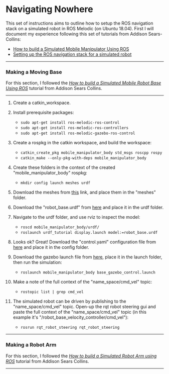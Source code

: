 # Navigating Nowhere

This set of instructions aims to outline how to setup the ROS navigation stack on a simulated robot in ROS Melodic (on Ubuntu 18.04). First I will document my experience following this set of tutorials from Addison Sears-Collins:
- [How to build a Simulated Mobile Manipulator Using ROS](https://automaticaddison.com/how-to-build-a-simulated-mobile-manipulator-using-ros/)
- [Setting up the ROS navigation stack for a simulated robot](https://automaticaddison.com/setting-up-the-ros-navigation-stack-for-a-simulated-robot/)

---
### Making a Moving Base

For this section, I followed the *[How to build a Simulated Mobile Robot Base Using ROS](https://automaticaddison.com/how-to-build-a-simulated-mobile-robot-base-using-ros/)* tutorial from Addison Sears Collins.

---

1) Create a catkin_workspace.

2) Install prerequisite packages:
     - `sudo apt-get install ros-melodic-ros-control`
     - `sudo apt-get install ros-melodic-ros-controllers`
     - `sudo apt-get install ros-melodic-gazebo-ros-control` 

3) Create a rospkg in the catkin workspace, and build the workspace:
     - `catkin_create_pkg mobile_manipulator_body std_msgs roscpp rospy`
     - `catkin_make --only-pkg-with-deps mobile_manipulator_body`

4) Create these folders in the context of the created "mobile_manipulator_body" rospkg:
      - `mkdir config launch meshes urdf`

5) Download the meshes from [this](https://drive.google.com/drive/folders/1-NTb0bWy1NfOFHB96pBzhM4gDQA02zE-?usp=sharing) link, and place them in the "meshes" folder.

6) Download the "robot_base.urdf" from [here](https://drive.google.com/drive/folders/1oX9Eyd1fKWX1HOQfMhK5aJoHKeJjznzM?usp=sharing) and place it in the urdf folder.

7) Navigate to the urdf folder, and use rviz to inspect the model:
   - `roscd mobile_manipulator_body/urdf/`
   - `roslaunch urdf_tutorial display.launch model:=robot_base.urdf`

8) Looks ok? Great! Download the "control.yaml" configuration file from [here](https://drive.google.com/drive/folders/1UlkrsKflhNXCpGrL4QA26yL3ezgKfteg?usp=sharing) and place it in the config folder.

9) Download the gazebo launch file from [here](https://drive.google.com/drive/folders/1Acv58Up41u5pYDM5yE1jru_YoVbn_rCl?usp=sharing), place it in the launch folder, then run the simulation:
   - `roslaunch mobile_manipulator_body base_gazebo_control.launch`

10) Make a note of the full context of the "name_space/cmd_vel" topic:
    - `rostopic list | grep cmd_vel`

11) The simulated robot can be driven by publishing to the "name_space/cmd_vel" topic. Open-up the rqt robot steering gui and paste the full context of the "name_space/cmd_vel" topic (in this example it's "/robot_base_velocity_controller/cmd_vel"):
    - `rosrun rqt_robot_steering rqt_robot_steering`

---
### Making a Robot Arm
For this section, I followed the *[How to build a Simulated Robot Arm using ROS](https://automaticaddison.com/how-to-build-a-simulated-robot-arm-using-ros/)* tutorial from Addison Sears Collins.

---
